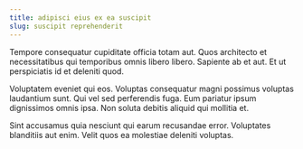 ```yaml
---
title: adipisci eius ex ea suscipit
slug: suscipit reprehenderit
---
```


Tempore consequatur cupiditate officia totam aut. Quos architecto et necessitatibus qui temporibus omnis libero libero. Sapiente ab et aut. Et ut perspiciatis id et deleniti quod.

Voluptatem eveniet qui eos. Voluptas consequatur magni possimus voluptas laudantium sunt. Qui vel sed perferendis fuga. Eum pariatur ipsum dignissimos omnis ipsa. Non soluta debitis aliquid qui mollitia et.

Sint accusamus quia nesciunt qui earum recusandae error. Voluptates blanditiis aut enim. Velit quos ea molestiae deleniti voluptas.
